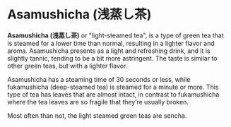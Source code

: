 # Asamushicha (浅蒸し茶)

**Asamushicha (浅蒸し茶)** or "light-steamed tea", is a type of green tea that is steamed for a lower time than normal, resulting in a lighter flavor and aroma. Asamushicha presents as a light and refreshing drink, and it is slightly tannic, tending to be a bit more astringent. The taste is similar to other green teas, but with a lighter flavor.

Asamushicha has a steaming time of 30 seconds or less, while fukamushicha (deep-steamed tea) is steamed for a minute or more. This type of tea has leaves that are almost intact, in contrast to fukamushicha where the tea leaves are so fragile that they’re usually broken.

Most often than not, the light steamed green teas are sencha.
